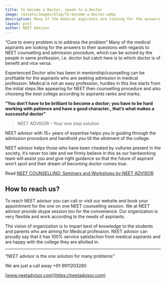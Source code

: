 ```yaml
---
title: To become a Doctor, speak to a Doctor
image: /assets/images/blog/To-become-a-Doctor.webp
description: Many of the medical aspirants are looking for the answers to their questions with regards to NEET counselling and admission procedure, which can be solved by the people in same profession i.e. doctor but catch here is to which doctor is of benefit and vice versa.
layout: post
author: NEET Advisor
---
```


“Cure to every problem is to address the problem” Many of the medical aspirants are looking for the answers to their questions with regards to NEET counselling and admission procedure, which can be solved by the people in same profession, i.e. doctor but catch here is to which doctor is of benefit and vice versa.

Experienced Doctor who has been in mentorship/counselling can be profitable for the aspirants who are seeking admission in medical profession. Medical is not an easy profession, hurdles in this line starts from the initial steps like appearing for NEET then counselling procedure and also choosing the best college according to aspirants ranks and marks.

**“You don’t have to be brilliant to become a doctor; you have to be hard working with patience and have a good character., that’s what makes a successful doctor”**

> NEET ADVISOR – Your one stop solution

NEET advisor with 15+ years of expertise helps you in guiding through the admission procedure and handhold you till the allotment of the college.

NEET advisor helps those who have been cheated by vultures present in the society, it’s never too late and we firmly believe in this as our hardworking team will assist you and give right guidance so that the future of aspirant won’t spoil and their dream of becoming doctor comes true.

Read [NEET COUNSELLING: Seminars and Workshops by NEET ADVISOR](/blog/neet-counselling/)

## How to reach us?

To reach NEET advisor you can call or visit our website and book your appointment for the one on one NEET counselling session. We at NEET advisor provide skype session too for the convenience. Our organization is very flexible and work according to the needs of aspirants.

The vision of organization is to impart best of knowledge to the students and parents who are aiming for Medical profession. NEET advisor can proudly say that it has 100% service satisfaction from medical aspirants and are happy with the college they are allotted in.

<hr>

“NEET advisor is the one solution for many problems”

We are just a call away +91 9911203280

[www.neetadvisor.com](https://neetadvisor.com)
